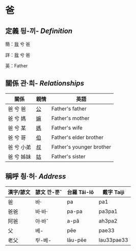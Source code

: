 # 爸
## 定義 딍-끼- _Definition_
簡：[我](member1.md) 兮 爸

詳：[我](member1.md) 兮 爸

英：Father

## 關係 관·희- _Relationships_

關係 | 親情 | 英語
--- | --- | --- 
爸 兮 爸 | [公](member8.md) | Father's father
爸 兮 媽 | [嫲](member9.md) | Father's mother
爸 兮 某 | [媽](member3.md) | Father's wife
爸 兮 哥 | [伯](member10.md) | Father's elder brother
爸 兮 小弟 | [叔](member11.md) | Father's younger brother
爸 兮 姊妹 | [姑](member12.md) | Father's sister


## 稱呼 칑·허· _Address_

漢字/諺文 | 諺文 깐-뿐ˆ | 台羅 Tâi-lô | 戴字 Taiji
--- | --- | --- | --- 
爸 | 바· | pa | pa1 
爸爸 | 바·바· | pa-pa | pa3pa1 
阿爸 | 아·바ˆ | a-pâ | ah3pa2 
父 | 베- | pēe | pae33 
老父 | ᄅᅷ-베- | lāu-pēe | lau33pae33 
